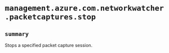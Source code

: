 # `management.azure.com.networkwatcher.packetcaptures.stop`

## `summary`
Stops a specified packet capture session.


